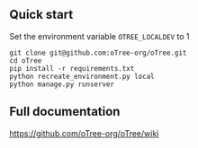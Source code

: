## Quick start

Set the environment variable `OTREE_LOCALDEV` to 1

    git clone git@github.com:oTree-org/oTree.git
    cd oTree
    pip install -r requirements.txt
    python recreate_environment.py local
    python manage.py runserver

## Full documentation
https://github.com/oTree-org/oTree/wiki
